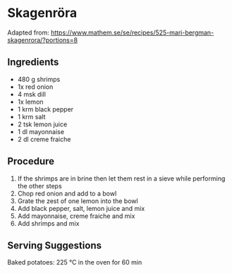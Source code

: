 # Skagenröra
Adapted from: https://www.mathem.se/se/recipes/525-mari-bergman-skagenrora/?portions=8
## Ingredients
- 480 g shrimps
- 1x red onion
- 4 msk dill
- 1x lemon
- 1 krm black pepper
- 1 krm salt
- 2 tsk lemon juice
- 1 dl mayonnaise
- 2 dl creme fraiche
## Procedure
1. If the shrimps are in brine then let them rest in a sieve while performing the other steps
2. Chop red onion and add to a bowl
3. Grate the zest of one lemon into the bowl
4. Add black pepper, salt, lemon juice and mix
5. Add mayonnaise, creme fraiche and mix
6. Add shrimps and mix
## Serving Suggestions
Baked potatoes: 225 °C in the oven for 60 min
